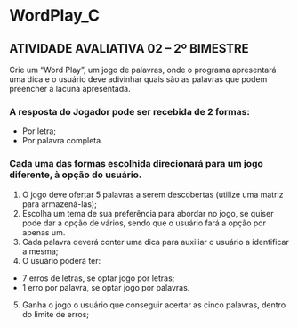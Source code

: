 # WordPlay_C
## ATIVIDADE AVALIATIVA 02 – 2º BIMESTRE
Crie um “Word Play”, um jogo de palavras, onde o programa apresentará uma dica e o usuário
deve adivinhar quais são as palavras que podem preencher a lacuna apresentada.

### A resposta do Jogador pode ser recebida de 2 formas:
- Por letra;
- Por palavra completa.
### Cada uma das formas escolhida direcionará para um jogo diferente, à opção do usuário.
1. O jogo deve ofertar 5 palavras a serem descobertas (utilize uma matriz para armazená-las);
2. Escolha um tema de sua preferência para abordar no jogo, se quiser pode dar a opção de
vários, sendo que o usuário fará a opção por apenas um.
3. Cada palavra deverá conter uma dica para auxiliar o usuário a identificar a mesma;
4. O usuário poderá ter:
- 7 erros de letras, se optar jogo por letras;
- 1 erro por palavra, se optar jogo por palavras.
5. Ganha o jogo o usuário que conseguir acertar as cinco palavras, dentro do limite de erros;

